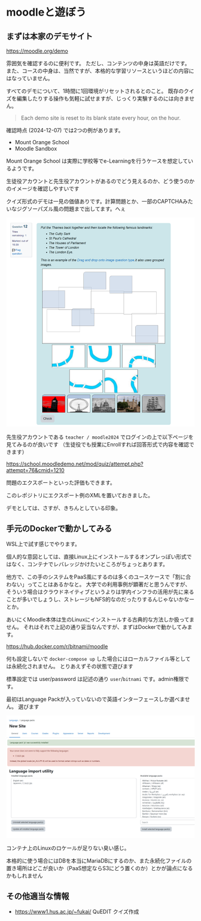 # moodleと遊ぼう

## まずは本家のデモサイト

https://moodle.org/demo

雰囲気を確認するのに便利です。
ただし、コンテンツの中身は英語だけです。
また、コースの中身は、当然ですが、本格的な学習リソースというほどの内容にはなっていません。

すべてのデモについて、1時間に1回環境がリセットされるとのこと。
既存のクイズを編集したりする操作も気軽に試せますが、じっくり実験するのには向きません。

> Each demo site is reset to its blank state every hour, on the hour. 

確認時点 (2024-12-07) では2つの例があります。

- Mount Orange School
- Moodle Sandbox

Mount Orange School は実際に学校等でe-Learningを行うケースを想定しているようです。

生徒役アカウントと先生役アカウントがあるのでどう見えるのか、どう使うのかのイメージを確認しやすいです

クイズ形式のデモは一見の価値ありです。計算問題とか、一部のCAPTCHAみたいなジグソーパズル風の問題まで出してます。へぇ

![ジグソーっぽいパズル例](image-1.png)

先生役アカウントである `teacher / moodle2024` でログインの上で以下ページを見てみるのが良いです
（生徒役でも授業にEnrollすれば回答形式で内容を確認できます）

https://school.moodledemo.net/mod/quiz/attempt.php?attempt=76&cmid=1210


問題のエクスポートといった評価もできます。

このレポジトリにエクスポート例のXMLを置いておきました。

デモとしては、さすが、きちんとしている印象。

## 手元のDockerで動かしてみる

WSL上で試す感じでやります。

個人的な意図としては、直接Linux上にインストールするオンプレっぽい形式ではなく、コンテナでレバレッジかけたいところがちょっとあります。

他方で、この手のシステムをPaaS風にするのは多くのユースケースで「割に合わない」ってことはあるかなと。
大学での利用事例が顕著だと思うんですが、そういう場合はクラウドネイティブというよりは学内インフラの活用が先に来ることが多いでしょうし、ストレージもNFS的なのだったりするんじゃないかなーとか。

あいにくMoodle本体は生のLinuxにインストールする古典的な方法しか扱ってません。
それはそれで上記の通り妥当なんですが、まずはDockerで動かしてみます。

https://hub.docker.com/r/bitnami/moodle

何も設定しないで `docker-compose up` した場合にはローカルファイル等としては永続化されません。
とりあえずその状態で遊びます

標準設定では user/password は記述の通り `user`/`bitnami` です。admin権限です。

最初はLanguage Packが入っていないので英語インターフェースしか選べません。
選びます

![入れた](image.png)

コンテナ上のLinuxのロケールが足りない臭い感じ。

本格的に使う場合にはDBを本当にMariaDBにするのか、また永続化ファイルの置き場所はどこが良いか（PaaS想定ならS3にどう置くのか）とかが論点になるかもしれません

## その他適当な情報

- https://www1.hus.ac.jp/~fukai/ QuEDIT クイズ作成